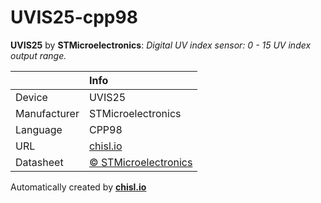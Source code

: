 # UVIS25-cpp98

**UVIS25** by **STMicroelectronics**: *Digital UV index sensor: 0 - 15 UV index output range.*

|              | Info                         |
|:-------------|:-----------------------------|
| Device       | UVIS25                        |
| Manufacturer | STMicroelectronics |
| Language     | CPP98 |
| URL          | [chisl.io](https://chisl.io/v/UVIS25?t=cpp&r=98) |
| Datasheet    | [&copy; STMicroelectronics](http://www.st.com/resource/en/datasheet/uvis25.pdf) |

Automatically created by **[chisl.io](https://chisl.io)**
